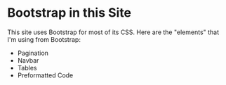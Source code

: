 # Bootstrap in this Site

This site uses Bootstrap for most of its CSS. Here are the "elements" that I'm using from Bootstrap:

* Pagination
* Navbar
* Tables
* Preformatted Code

